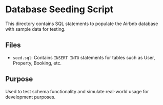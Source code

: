 # Database Seeding Script

This directory contains SQL statements to populate the Airbnb database with sample data for testing.

## Files

- `seed.sql`: Contains `INSERT INTO` statements for tables such as User, Property, Booking, etc.

## Purpose

Used to test schema functionality and simulate real-world usage for development purposes.
